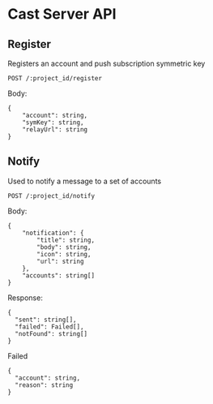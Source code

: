 # Cast Server API

## Register

Registers an account and push subscription symmetric key

`POST /:project_id/register`

Body:

```jsonc
{
    "account": string,
    "symKey": string,
    "relayUrl": string
}
```

## Notify

Used to notify a message to a set of accounts

`POST /:project_id/notify`

Body:

```jsonc
{
    "notification": {
        "title": string,
        "body": string,
        "icon": string,
        "url": string
    },
    "accounts": string[]
}
``` 

Response: 

```jsonc
{
  "sent": string[],
  "failed": Failed[],
  "notFound": string[]
}
```

Failed
```jsonc
{
  "account": string,
  "reason": string
}
```
